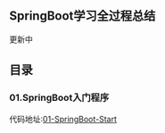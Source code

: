 ## SpringBoot学习全过程总结

更新中
## 目录

### 01.SpringBoot入门程序


代码地址:[01-SpringBoot-Start](https://github.com/lyx990593218/SpringBoot-learning-lyx/tree/master/01-springboot-start "01-SpringBoot-Start")

